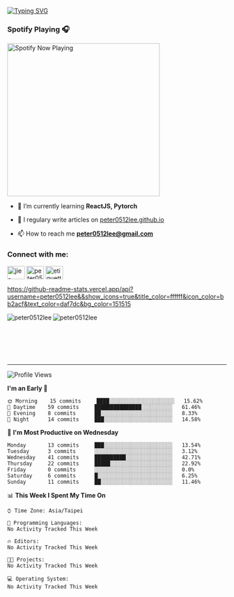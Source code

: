 [![Typing SVG](https://readme-typing-svg.herokuapp.com?color=F742BA&size=22&lines=Hi!+I'm+JYL)](https://git.io/typing-svg)

### Spotify Playing 🎧
[<img src="https://spotify-now-playing.peter0512lee.vercel.app/api/spotify-playing" alt="Spotify Now Playing" width="350" />](https://open.spotify.com/user/21iyoswqgnkoe7peuesmqnhgy)

- 🌱 I’m currently learning **ReactJS, Pytorch**

- 📝 I regulary write articles on [peter0512lee.github.io](https://peter0512lee.github.io/)

- 📫 How to reach me **peter0512lee@gmail.com**

<h3 align="left">Connect with me:</h3>
<p align="left">
<a href="https://linkedin.com/in/jie-ying-li-b43a1416b" target="blank"><img align="center" src="https://cdn.jsdelivr.net/npm/simple-icons@3.0.1/icons/linkedin.svg" alt="jie-ying-li-b43a1416b" height="30" width="40" /></a>
<a href="https://fb.com/peter0512lee" target="blank"><img align="center" src="https://cdn.jsdelivr.net/npm/simple-icons@3.0.1/icons/facebook.svg" alt="peter0512lee" height="30" width="40" /></a>
<a href="https://instagram.com/etiquette_ying" target="blank"><img align="center" src="https://cdn.jsdelivr.net/npm/simple-icons@3.0.1/icons/instagram.svg" alt="etiquette_ying" height="30" width="40" /></a>
</p>

https://github-readme-stats.vercel.app/api?username=peter0512lee&&show_icons=true&title_color=ffffff&icon_color=bb2acf&text_color=daf7dc&bg_color=151515

<img align="left" src="https://github-readme-stats.vercel.app/api?username=peter0512lee&theme=vue-dark&show_icons=true&locale=en" alt="peter0512lee" />
<p><img align="left" src="https://github-readme-stats.vercel.app/api/top-langs?username=peter0512lee&theme=vue-dark&show_icons=true&locale=en&layout=compact&card_width=300" alt="peter0512lee" /></p>

<br>
<br>
<br>
<br>
<br>
<br>
<hr>

<!--START_SECTION:waka-->
![Profile Views](http://img.shields.io/badge/Profile%20Views-0-blue)

**I'm an Early 🐤** 

```text
🌞 Morning    15 commits     ████░░░░░░░░░░░░░░░░░░░░░   15.62% 
🌆 Daytime    59 commits     ███████████████░░░░░░░░░░   61.46% 
🌃 Evening    8 commits      ██░░░░░░░░░░░░░░░░░░░░░░░   8.33% 
🌙 Night      14 commits     ███░░░░░░░░░░░░░░░░░░░░░░   14.58%

```
📅 **I'm Most Productive on Wednesday** 

```text
Monday       13 commits     ███░░░░░░░░░░░░░░░░░░░░░░   13.54% 
Tuesday      3 commits      ░░░░░░░░░░░░░░░░░░░░░░░░░   3.12% 
Wednesday    41 commits     ██████████░░░░░░░░░░░░░░░   42.71% 
Thursday     22 commits     █████░░░░░░░░░░░░░░░░░░░░   22.92% 
Friday       0 commits      ░░░░░░░░░░░░░░░░░░░░░░░░░   0.0% 
Saturday     6 commits      █░░░░░░░░░░░░░░░░░░░░░░░░   6.25% 
Sunday       11 commits     ██░░░░░░░░░░░░░░░░░░░░░░░   11.46%

```


📊 **This Week I Spent My Time On** 

```text
⌚︎ Time Zone: Asia/Taipei

💬 Programming Languages: 
No Activity Tracked This Week

🔥 Editors: 
No Activity Tracked This Week

🐱‍💻 Projects: 
No Activity Tracked This Week

💻 Operating System: 
No Activity Tracked This Week

```


<!--END_SECTION:waka-->


<!--
**peter0512lee/peter0512lee** is a ✨ _special_ ✨ repository because its `README.md` (this file) appears on your GitHub profile.

